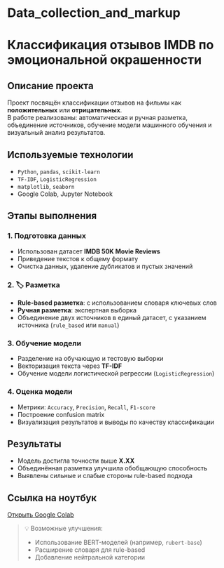# Data_collection_and_markup
# Классификация отзывов IMDB по эмоциональной окрашенности

## Описание проекта  
Проект посвящён классификации отзывов на фильмы как **положительных** или **отрицательных**.  
В работе реализованы: автоматическая и ручная разметка, объединение источников, обучение модели машинного обучения и визуальный анализ результатов.

## Используемые технологии  
- `Python`, `pandas`, `scikit-learn`  
- `TF-IDF`, `LogisticRegression`  
- `matplotlib`, `seaborn`  
- Google Colab, Jupyter Notebook

## Этапы выполнения

### 1. Подготовка данных  
- Использован датасет **IMDB 50K Movie Reviews**  
- Приведение текстов к общему формату  
- Очистка данных, удаление дубликатов и пустых значений  

### 2. 🏷 Разметка  
- **Rule-based разметка**: с использованием словаря ключевых слов  
- **Ручная разметка**: экспертная выборка  
- Объединение двух источников в единый датасет, с указанием источника (`rule_based` или `manual`)

### 3. Обучение модели  
- Разделение на обучающую и тестовую выборки  
- Векторизация текста через **TF-IDF**  
- Обучение модели логистической регрессии (`LogisticRegression`)  

### 4. Оценка модели  
- Метрики: `Accuracy`, `Precision`, `Recall`, `F1-score`  
- Построение confusion matrix  
- Визуализация результатов и выводы по качеству классификации

## Результаты  
- Модель достигла точности выше **X.XX**  
- Объединённая разметка улучшила обобщающую способность  
- Выявлены сильные и слабые стороны rule-based подхода

## Ссылка на ноутбук  
[Открыть Google Colab](https://colab.research.google.com/drive/1OPbOgjc_tpHUjGVAwp_13NvdQCp2qOP6?usp=sharing)

> 💡 Возможные улучшения:  
> - Использование BERT-моделей (например, `rubert-base`)  
> - Расширение словаря для rule-based  
> - Добавление нейтральной категории
